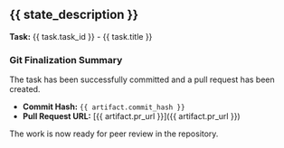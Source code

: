 ## {{ state_description }}

**Task:** {{ task.task_id }} - {{ task.title }}

### Git Finalization Summary

The task has been successfully committed and a pull request has been created.

- **Commit Hash:** `{{ artifact.commit_hash }}`
- **Pull Request URL:** [{{ artifact.pr_url }}]({{ artifact.pr_url }})

The work is now ready for peer review in the repository.
